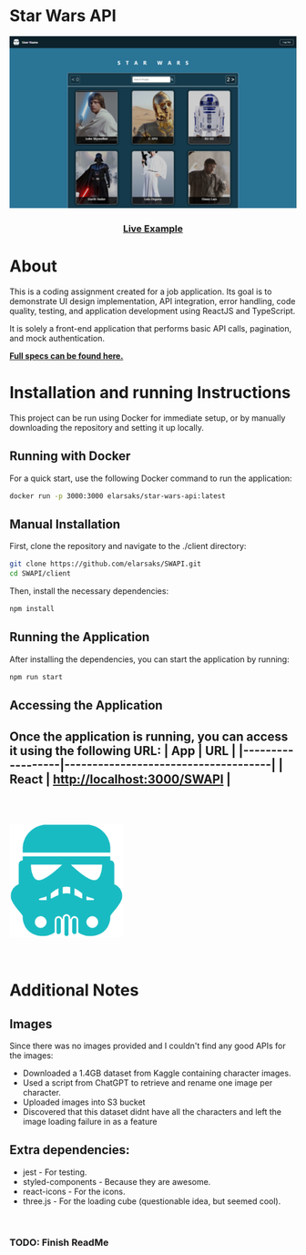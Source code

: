 # Star Wars API

[![Live Example](https://raw.githubusercontent.com/elarsaks/SWAPI/main/docs/Screenshot.png)](https://elarsaks.github.io/SWAPI/)

<h3 align="center">
  <a href="https://elarsaks.github.io/SWAPI/">Live Example</a>
</h3>

# About

This is a coding assignment created for a job application. Its goal is to demonstrate UI design implementation, API integration, error handling, code quality, testing, and application development using ReactJS and TypeScript.

It is solely a front-end application that performs basic API calls, pagination, and mock authentication.

<b><a href="https://github.com/elarsaks/SWAPI/blob/main/docs/specs.pdf"> Full specs can be found here.</a></b>

# Installation and running Instructions

This project can be run using Docker for immediate setup, or by manually downloading the repository and setting it up locally.

## Running with Docker

For a quick start, use the following Docker command to run the application:

```bash
docker run -p 3000:3000 elarsaks/star-wars-api:latest
```

## Manual Installation

First, clone the repository and navigate to the ./client directory:

```bash
git clone https://github.com/elarsaks/SWAPI.git
cd SWAPI/client
```

Then, install the necessary dependencies:

```bash
npm install
```

## Running the Application

After installing the dependencies, you can start the application by running:

```bash
npm run start
```

## Accessing the Application

Once the application is running, you can access it using the following URL:
| App | URL |
|------------------|-------------------------------------|
| React | [http://localhost:3000/SWAPI](http://localhost:3000/SWAPI) |
-----------------------------
<br><br>

<img src="https://raw.githubusercontent.com/elarsaks/SWAPI/main/client/public/logo.png" alt="Placeholder" title="Placeholder Image" width="200" height="200"/>
<br><br><br>

# Additional Notes

## Images
Since there was no images provided and I couldn't find any good APIs for the images:

- Downloaded a 1.4GB dataset from Kaggle containing character images.
- Used a script from ChatGPT to retrieve and rename one image per character.
- Uploaded images into S3 bucket
- Discovered that this dataset didnt have all the characters and left the image loading failure in as a feature

## Extra dependencies:
- jest - For testing.
- styled-components - Because they are awesome.
- react-icons - For the icons.
- three.js - For the loading cube (questionable idea, but seemed cool).

<br>

### TODO: Finish ReadMe
